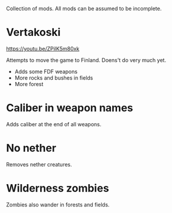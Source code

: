 Collection of mods. All mods can be assumed to be incomplete.

# Vertakoski
https://youtu.be/ZPilK5m80xk

Attempts to move the game to Finland. Doens't do very much yet.
* Adds some FDF weapons
* More rocks and bushes in fields
* More forest

# Caliber in weapon names
Adds caliber at the end of all weapons.

# No nether
Removes nether creatures.

# Wilderness zombies
Zombies also wander in forests and fields.

